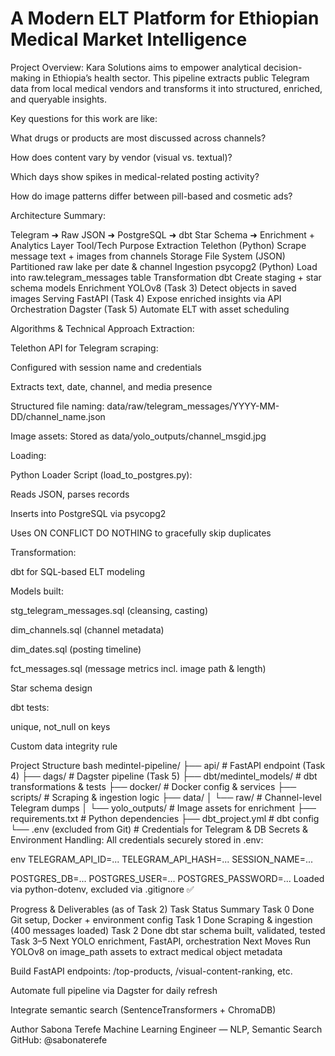 # A Modern ELT Platform for Ethiopian Medical Market Intelligence
Project Overview:
Kara Solutions aims to empower analytical decision-making in Ethiopia’s health sector. This pipeline extracts public Telegram data from local medical vendors and transforms it into structured, enriched, and queryable insights.

Key questions for this work are like:

What drugs or products are most discussed across channels?

How does content vary by vendor (visual vs. textual)?

Which days show spikes in medical-related posting activity?

How do image patterns differ between pill-based and cosmetic ads?

Architecture Summary: 

Telegram ➜ Raw JSON ➜ PostgreSQL ➜ dbt Star Schema ➜ Enrichment + Analytics
Layer	Tool/Tech	Purpose
Extraction	Telethon (Python)	Scrape message text + images from channels
Storage	File System (JSON)	Partitioned raw lake per date & channel
Ingestion	psycopg2 (Python)	Load into raw.telegram_messages table
Transformation	dbt	Create staging + star schema models
Enrichment	YOLOv8	(Task 3) Detect objects in saved images
Serving	FastAPI	(Task 4) Expose enriched insights via API
Orchestration	Dagster	(Task 5) Automate ELT with asset scheduling

Algorithms & Technical Approach
Extraction:

Telethon API for Telegram scraping:

Configured with session name and credentials

Extracts text, date, channel, and media presence

Structured file naming: data/raw/telegram_messages/YYYY-MM-DD/channel_name.json

Image assets: Stored as data/yolo_outputs/channel_msgid.jpg

Loading:

Python Loader Script (load_to_postgres.py):

Reads JSON, parses records

Inserts into PostgreSQL via psycopg2

Uses ON CONFLICT DO NOTHING to gracefully skip duplicates

Transformation:

dbt for SQL-based ELT modeling

Models built:

stg_telegram_messages.sql (cleansing, casting)

dim_channels.sql (channel metadata)

dim_dates.sql (posting timeline)

fct_messages.sql (message metrics incl. image path & length)

Star schema design

dbt tests:

unique, not_null on keys

Custom data integrity rule

Project Structure
bash
medintel-pipeline/
├── api/                        # FastAPI endpoint (Task 4)
├── dags/                       # Dagster pipeline (Task 5)
├── dbt/medintel_models/        # dbt transformations & tests
├── docker/                     # Docker config & services
├── scripts/                    # Scraping & ingestion logic
├── data/
│   └── raw/                    # Channel-level Telegram dumps
│   └── yolo_outputs/           # Image assets for enrichment
├── requirements.txt            # Python dependencies
├── dbt_project.yml             # dbt config
└── .env (excluded from Git)    # Credentials for Telegram & DB
Secrets & Environment Handling: 
All credentials securely stored in .env:

env
TELEGRAM_API_ID=...
TELEGRAM_API_HASH=...
SESSION_NAME=...

POSTGRES_DB=...
POSTGRES_USER=...
POSTGRES_PASSWORD=...
Loaded via python-dotenv, excluded via .gitignore ✅

Progress & Deliverables (as of Task 2)
Task	Status	Summary
Task 0	Done	Git setup, Docker + environment config
Task 1	Done	Scraping & ingestion (400 messages loaded)
Task 2	Done	dbt star schema built, validated, tested
Task 3–5 Next	YOLO enrichment, FastAPI, orchestration
 Next Moves
 Run YOLOv8 on image_path assets to extract medical object metadata

 Build FastAPI endpoints: /top-products, /visual-content-ranking, etc.

 Automate full pipeline via Dagster for daily refresh

 Integrate semantic search (SentenceTransformers + ChromaDB)

Author
Sabona Terefe Machine Learning Engineer — NLP, Semantic Search GitHub: @sabonaterefe
